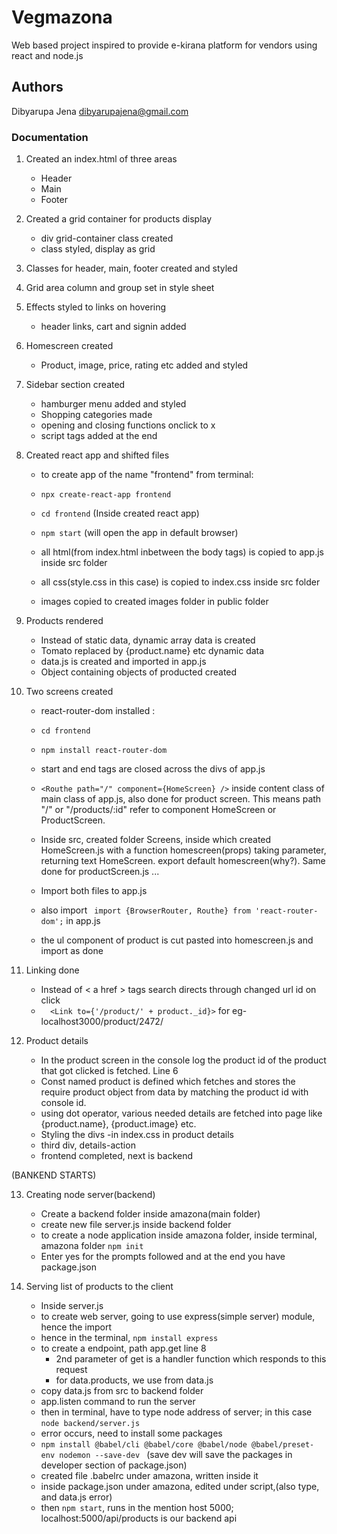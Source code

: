 
# Vegmazona #
Web based project inspired to provide e-kirana platform for vendors using react and node.js




## Authors ##

Dibyarupa Jena  <dibyarupajena@gmail.com>


### Documentation ###

1. Created an index.html of three areas

    - Header
    - Main
    - Footer


2. Created a grid container for products display

    - div grid-container class created
    - class styled, display as grid


3. Classes for header, main, footer created and styled


4. Grid area column and group set in style sheet

5. Effects styled to links on hovering
    - header links, cart and signin added


6. Homescreen created

    - Product, image, price, rating etc added and styled


7. Sidebar section created

    - hamburger menu added and styled
    - Shopping categories made
    - opening and closing functions onclick to x
    - script tags added at the end


8. Created react app and shifted files

    - to create app of the name "frontend" from terminal:
    - ``` npx create-react-app frontend ```
    
    - ```cd frontend``` (Inside created react app)

    - ```npm start``` (will open the app in default browser)

    - all html(from index.html inbetween the body tags) is copied to app.js inside src folder

    - all css(style.css in this case) is copied to index.css inside src folder

    - images copied to created images folder in public folder




9. Products rendered

    - Instead of static data, dynamic array data is created
    - Tomato replaced by {product.name} etc dynamic data
    - data.js is created and imported in app.js
    - Object containing objects of producted created

10. Two screens created

    - react-router-dom installed : 
    
    - ```cd frontend ```
    
    - ```npm install react-router-dom  ```

    - <BrowserRouter> start and end tags are closed across the divs  of app.js
    - ```<Routhe path="/" component={HomeScreen} />``` inside content class of main class of app.js, also 
    done for product screen. This means path "/" or "/products/:id" refer to component HomeScreen or ProductScreen.
    - Inside src, created folder Screens, inside which created HomeScreen.js with a function 
    homescreen(props) taking parameter, returning text HomeScreen. export default homescreen(why?). Same done for productScreen.js ...
    - Import both files to app.js 
    - also import ``` import {BrowserRouter, Routhe} from 'react-router-dom';``` in app.js
    - the ul component of product is cut pasted into homescreen.js and import as done

11. Linking done
    - Instead of < a href > tags search directs through changed url id on click
    - ```  <Link to={'/product/' + product._id}>``` 
     for eg- localhost3000/product/2472/    

12. Product details
    - In the product screen in the console log the product id of the product that got clicked is fetched. Line 6
    - Const named product is defined which fetches and stores the require product object from data by matching the product id with console id.
    - using dot operator, various needed details are fetched into page like {product.name}, {product.image} etc.
    - Styling the divs
        -in index.css in product details
    - third div, details-action
    - frontend completed, next is backend

(BANKEND STARTS)

13. Creating node server(backend)
    - Create a backend folder inside amazona(main folder)
    - create new file server.js inside backend folder
    - to create a node application inside amazona folder, inside terminal, amazona folder
    ```npm init```
    - Enter yes for the prompts followed and at the end you have package.json

14. Serving list of products to the client
    - Inside server.js
    - to create web server, going to use express(simple server) module, hence the import
    - hence in the terminal, ``` npm install express ```   
    - to create a endpoint, path app.get line 8
        - 2nd parameter of get is a handler function which responds to this request
        - for data.products, we use from data.js
    - copy data.js from src to backend folder       
    - app.listen command to run the server
    - then in terminal, have to type node address of server; in this case ``` node backend/server.js ```
    - error occurs, need to install some packages
    - ```npm install @babel/cli @babel/core @babel/node @babel/preset-env nodemon --save-dev ``` (save dev will   save the packages in developer section of package.json)
    - created file .babelrc under amazona, written inside it
    - inside package.json under amazona, edited under script,(also type, and data.js error)
    - then ``` npm start ```, runs in the mention host 5000; localhost:5000/api/products is our backend api